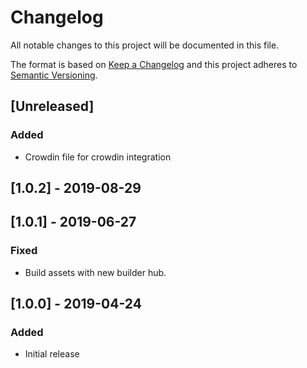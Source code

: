 # Changelog

All notable changes to this project will be documented in this file.

The format is based on [Keep a Changelog](http://keepachangelog.com/en/1.0.0/)
and this project adheres to [Semantic Versioning](http://semver.org/spec/v2.0.0.html).

## [Unreleased]

### Added 
- Crowdin file for crowdin integration

## [1.0.2] - 2019-08-29

## [1.0.1] - 2019-06-27
### Fixed
- Build assets with new builder hub.
## [1.0.0] - 2019-04-24

### Added

- Initial release
